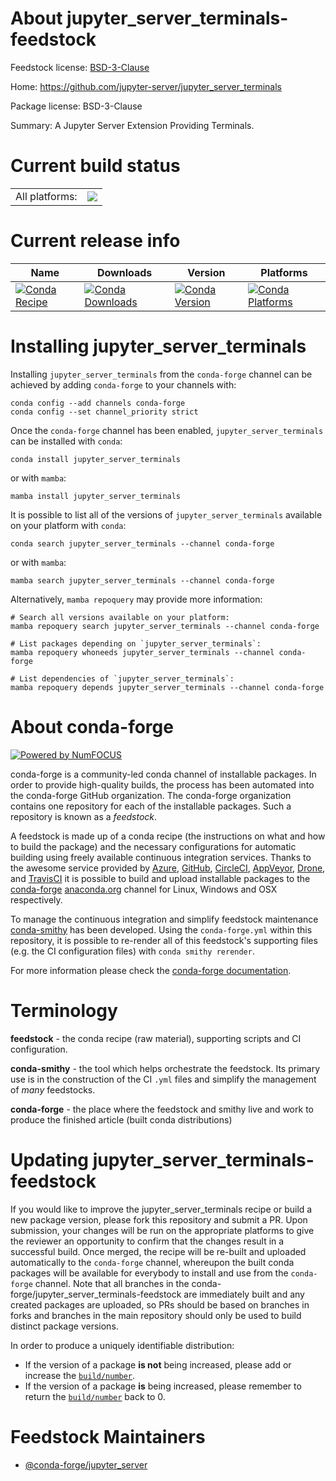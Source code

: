 About jupyter_server_terminals-feedstock
========================================

Feedstock license: [BSD-3-Clause](https://github.com/conda-forge/jupyter_server_terminals-feedstock/blob/main/LICENSE.txt)

Home: https://github.com/jupyter-server/jupyter_server_terminals

Package license: BSD-3-Clause

Summary: A Jupyter Server Extension Providing Terminals.

Current build status
====================


<table><tr><td>All platforms:</td>
    <td>
      <a href="https://dev.azure.com/conda-forge/feedstock-builds/_build/latest?definitionId=18032&branchName=main">
        <img src="https://dev.azure.com/conda-forge/feedstock-builds/_apis/build/status/jupyter_server_terminals-feedstock?branchName=main">
      </a>
    </td>
  </tr>
</table>

Current release info
====================

| Name | Downloads | Version | Platforms |
| --- | --- | --- | --- |
| [![Conda Recipe](https://img.shields.io/badge/recipe-jupyter_server_terminals-green.svg)](https://anaconda.org/conda-forge/jupyter_server_terminals) | [![Conda Downloads](https://img.shields.io/conda/dn/conda-forge/jupyter_server_terminals.svg)](https://anaconda.org/conda-forge/jupyter_server_terminals) | [![Conda Version](https://img.shields.io/conda/vn/conda-forge/jupyter_server_terminals.svg)](https://anaconda.org/conda-forge/jupyter_server_terminals) | [![Conda Platforms](https://img.shields.io/conda/pn/conda-forge/jupyter_server_terminals.svg)](https://anaconda.org/conda-forge/jupyter_server_terminals) |

Installing jupyter_server_terminals
===================================

Installing `jupyter_server_terminals` from the `conda-forge` channel can be achieved by adding `conda-forge` to your channels with:

```
conda config --add channels conda-forge
conda config --set channel_priority strict
```

Once the `conda-forge` channel has been enabled, `jupyter_server_terminals` can be installed with `conda`:

```
conda install jupyter_server_terminals
```

or with `mamba`:

```
mamba install jupyter_server_terminals
```

It is possible to list all of the versions of `jupyter_server_terminals` available on your platform with `conda`:

```
conda search jupyter_server_terminals --channel conda-forge
```

or with `mamba`:

```
mamba search jupyter_server_terminals --channel conda-forge
```

Alternatively, `mamba repoquery` may provide more information:

```
# Search all versions available on your platform:
mamba repoquery search jupyter_server_terminals --channel conda-forge

# List packages depending on `jupyter_server_terminals`:
mamba repoquery whoneeds jupyter_server_terminals --channel conda-forge

# List dependencies of `jupyter_server_terminals`:
mamba repoquery depends jupyter_server_terminals --channel conda-forge
```


About conda-forge
=================

[![Powered by
NumFOCUS](https://img.shields.io/badge/powered%20by-NumFOCUS-orange.svg?style=flat&colorA=E1523D&colorB=007D8A)](https://numfocus.org)

conda-forge is a community-led conda channel of installable packages.
In order to provide high-quality builds, the process has been automated into the
conda-forge GitHub organization. The conda-forge organization contains one repository
for each of the installable packages. Such a repository is known as a *feedstock*.

A feedstock is made up of a conda recipe (the instructions on what and how to build
the package) and the necessary configurations for automatic building using freely
available continuous integration services. Thanks to the awesome service provided by
[Azure](https://azure.microsoft.com/en-us/services/devops/), [GitHub](https://github.com/),
[CircleCI](https://circleci.com/), [AppVeyor](https://www.appveyor.com/),
[Drone](https://cloud.drone.io/welcome), and [TravisCI](https://travis-ci.com/)
it is possible to build and upload installable packages to the
[conda-forge](https://anaconda.org/conda-forge) [anaconda.org](https://anaconda.org/)
channel for Linux, Windows and OSX respectively.

To manage the continuous integration and simplify feedstock maintenance
[conda-smithy](https://github.com/conda-forge/conda-smithy) has been developed.
Using the ``conda-forge.yml`` within this repository, it is possible to re-render all of
this feedstock's supporting files (e.g. the CI configuration files) with ``conda smithy rerender``.

For more information please check the [conda-forge documentation](https://conda-forge.org/docs/).

Terminology
===========

**feedstock** - the conda recipe (raw material), supporting scripts and CI configuration.

**conda-smithy** - the tool which helps orchestrate the feedstock.
                   Its primary use is in the construction of the CI ``.yml`` files
                   and simplify the management of *many* feedstocks.

**conda-forge** - the place where the feedstock and smithy live and work to
                  produce the finished article (built conda distributions)


Updating jupyter_server_terminals-feedstock
===========================================

If you would like to improve the jupyter_server_terminals recipe or build a new
package version, please fork this repository and submit a PR. Upon submission,
your changes will be run on the appropriate platforms to give the reviewer an
opportunity to confirm that the changes result in a successful build. Once
merged, the recipe will be re-built and uploaded automatically to the
`conda-forge` channel, whereupon the built conda packages will be available for
everybody to install and use from the `conda-forge` channel.
Note that all branches in the conda-forge/jupyter_server_terminals-feedstock are
immediately built and any created packages are uploaded, so PRs should be based
on branches in forks and branches in the main repository should only be used to
build distinct package versions.

In order to produce a uniquely identifiable distribution:
 * If the version of a package **is not** being increased, please add or increase
   the [``build/number``](https://docs.conda.io/projects/conda-build/en/latest/resources/define-metadata.html#build-number-and-string).
 * If the version of a package **is** being increased, please remember to return
   the [``build/number``](https://docs.conda.io/projects/conda-build/en/latest/resources/define-metadata.html#build-number-and-string)
   back to 0.

Feedstock Maintainers
=====================

* [@conda-forge/jupyter_server](https://github.com/orgs/conda-forge/teams/jupyter_server/)

